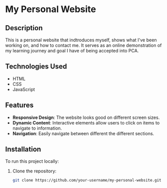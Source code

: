 # My Personal Website
## Description
This is a personal website that indtroduces myself, shows what I've been working on, and how to contact me. It serves as an online demonstration of my learning journey and goal I have of being accepted into PCA.

## Technologies Used
- HTML
- CSS
- JavaScript

## Features
- **Responsive Design**: The website looks good on different screen sizes.
- **Dynamic Content**: Interactive elements allow users to click on items to navigate to information.
- **Navigation**: Easily navigate between different the different sections.

## Installation
To run this project locally:

1. Clone the repository:
   ```bash
   git clone https://github.com/your-username/my-personal-website.git